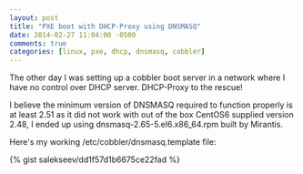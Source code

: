 ```yaml
---
layout: post
title: "PXE boot with DHCP-Proxy using DNSMASQ"
date: 2014-02-27 11:04:00 -0500
comments: true
categories: [linux, pxe, dhcp, dnsmasq, cobbler]
---
```


The other day I was setting up a cobbler boot server in a network where I
have no control over DHCP server. DHCP-Proxy to the rescue!

I believe the minimum version of DNSMASQ required to function properly
is at least 2.51 as it did not work with out of the box CentOS6 supplied
version 2.48, I ended up using dnsmasq-2.65-5.el6.x86_64.rpm built by
Mirantis.

Here's my working /etc/cobbler/dnsmasq.template file:

{% gist salekseev/dd1f57d1b6675ce22fad %}

